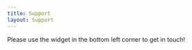 ```yaml
---
title: Support
layout: Support
---
```


Please use the widget in the bottom left corner to get in touch!

<!-- FAQ will be rendered below here -->
